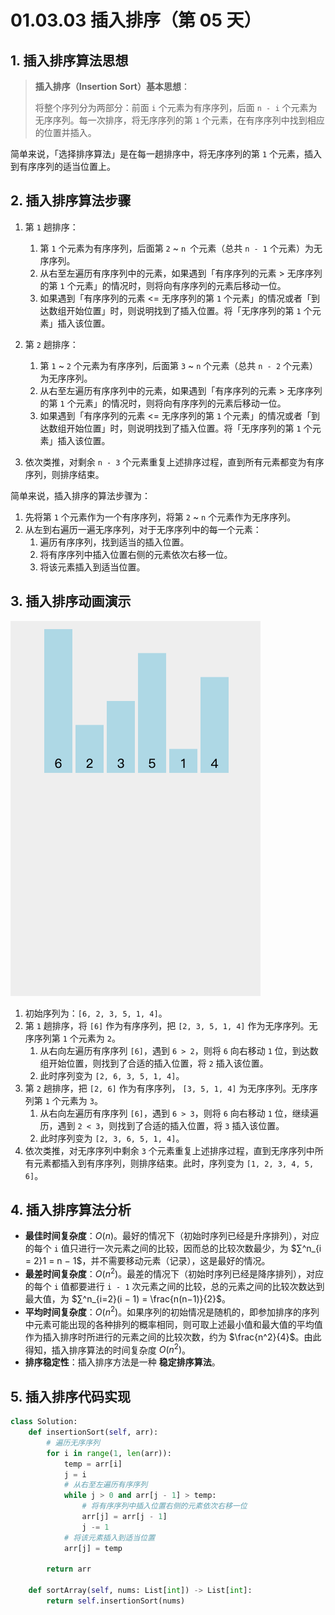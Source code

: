 # 01.03.03 插入排序（第 05 天）

## 1. 插入排序算法思想

> **插入排序（Insertion Sort）基本思想**：
>
> 将整个序列分为两部分：前面 `i` 个元素为有序序列，后面 `n - i` 个元素为无序序列。每一次排序，将无序序列的第 `1` 个元素，在有序序列中找到相应的位置并插入。

简单来说，「选择排序算法」是在每一趟排序中，将无序序列的第 `1` 个元素，插入到有序序列的适当位置上。

## 2. 插入排序算法步骤

1. 第 `1` 趟排序：
   1. 第 `1` 个元素为有序序列，后面第 `2` ~ `n `个元素（总共 `n - 1` 个元素）为无序序列。
   2. 从右至左遍历有序序列中的元素，如果遇到「有序序列的元素 > 无序序列的第 `1` 个元素」的情况时，则将向有序序列的元素后移动一位。
   3. 如果遇到「有序序列的元素 <= 无序序列的第 `1` 个元素」的情况或者「到达数组开始位置」时，则说明找到了插入位置。将「无序序列的第 `1` 个元素」插入该位置。
2. 第 `2` 趟排序：
   1. 第 `1` ~ `2` 个元素为有序序列，后面第 `3` ~ `n` 个元素（总共 `n - 2` 个元素）为无序序列。
   2. 从右至左遍历有序序列中的元素，如果遇到「有序序列的元素 > 无序序列的第 `1` 个元素」的情况时，则将向有序序列的元素后移动一位。
   3. 如果遇到「有序序列的元素 <= 无序序列的第 `1` 个元素」的情况或者「到达数组开始位置」时，则说明找到了插入位置。将「无序序列的第 `1` 个元素」插入该位置。

3. 依次类推，对剩余 `n - 3` 个元素重复上述排序过程，直到所有元素都变为有序序列，则排序结束。

简单来说，插入排序的算法步骤为：

1. 先将第 `1` 个元素作为一个有序序列，将第 `2` ~ `n` 个元素作为无序序列。
2. 从左到右遍历一遍无序序列，对于无序序列中的每一个元素：
   1. 遍历有序序列，找到适当的插入位置。
   2. 将有序序列中插入位置右侧的元素依次右移一位。
   3. 将该元素插入到适当位置。

## 3. 插入排序动画演示

![](../../images/ch01/01.03.03-001.gif)

1. 初始序列为：`[6, 2, 3, 5, 1, 4]`。
2. 第 `1` 趟排序，将 `[6]` 作为有序序列，把 `[2, 3, 5, 1, 4]` 作为无序序列。无序序列第 `1` 个元素为 `2`。
   1. 从右向左遍历有序序列 `[6]`，遇到 `6 > 2`，则将 `6` 向右移动 `1` 位，到达数组开始位置，则找到了合适的插入位置，将 `2` 插入该位置。
   2. 此时序列变为 `[2, 6, 3, 5, 1, 4]`。
3. 第 `2` 趟排序，把 `[2, 6]` 作为有序序列， `[3, 5, 1, 4]` 为无序序列。无序序列第 `1` 个元素为 `3`。
   1. 从右向左遍历有序序列 `[6]`，遇到 `6 > 3`，则将 `6` 向右移动 `1` 位，继续遍历，遇到 `2 < 3`，则找到了合适的插入位置，将 `3` 插入该位置。
   2. 此时序列变为 `[2, 3, 6, 5, 1, 4]`。
4. 依次类推，对无序序列中剩余 `3` 个元素重复上述排序过程，直到无序序列中所有元素都插入到有序序列，则排序结束。此时，序列变为 `[1, 2, 3, 4, 5, 6]`。

## 4. 插入排序算法分析

- **最佳时间复杂度**：$O(n)$。最好的情况下（初始时序列已经是升序排列），对应的每个 `i` 值只进行一次元素之间的比较，因而总的比较次数最少，为 $∑^n_{i = 2}1 = n − 1$，并不需要移动元素（记录），这是最好的情况。
- **最差时间复杂度**：$O(n^2)$。最差的情况下（初始时序列已经是降序排列），对应的每个 `i` 值都要进行 `i - 1` 次元素之间的比较，总的元素之间的比较次数达到最大值，为 $∑^n_{i=2}(i − 1) = \frac{n(n−1)}{2}$。
- **平均时间复杂度**：$O(n^2)$。如果序列的初始情况是随机的，即参加排序的序列中元素可能出现的各种排列的概率相同，则可取上述最小值和最大值的平均值作为插入排序时所进行的元素之间的比较次数，约为 $\frac{n^2}{4}$。由此得知，插入排序算法的时间复杂度 $O(n^2)$。
- **排序稳定性**：插入排序方法是一种 **稳定排序算法**。

## 5. 插入排序代码实现

```python
class Solution:
    def insertionSort(self, arr):
        # 遍历无序序列
        for i in range(1, len(arr)):
            temp = arr[i]
            j = i
            # 从右至左遍历有序序列
            while j > 0 and arr[j - 1] > temp:
                # 将有序序列中插入位置右侧的元素依次右移一位
                arr[j] = arr[j - 1]
                j -= 1
            # 将该元素插入到适当位置
            arr[j] = temp

        return arr

    def sortArray(self, nums: List[int]) -> List[int]:
        return self.insertionSort(nums)
```
